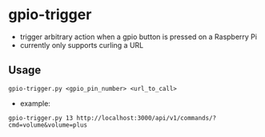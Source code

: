 # gpio-trigger

* trigger arbitrary action when a gpio button is pressed on a Raspberry Pi
* currently only supports curling a URL

## Usage

```
gpio-trigger.py <gpio_pin_number> <url_to_call>
```

* example:
```
gpio-trigger.py 13 http://localhost:3000/api/v1/commands/?cmd=volume&volume=plus
```

